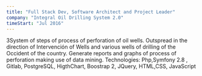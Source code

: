 ```yaml
---
title: "Full Stack Dev, Software Architect and Project Leader"
company: "Integral Oil Drilling System 2.0"
timeStart: "Jul 2016"
---
```


3System of steps of process of perforation of oil wells. Outspread in the direction of Intervención of Wells and various wells of drilling of the Occident of the country. Generate reports and graphs of process of perforation making use of data mining. Technologies: Php,Symfony 2.8 , Gitlab, PostgreSQL, HigthChart, Boostrap 2, JQuery, HTML,CSS, JavaScript